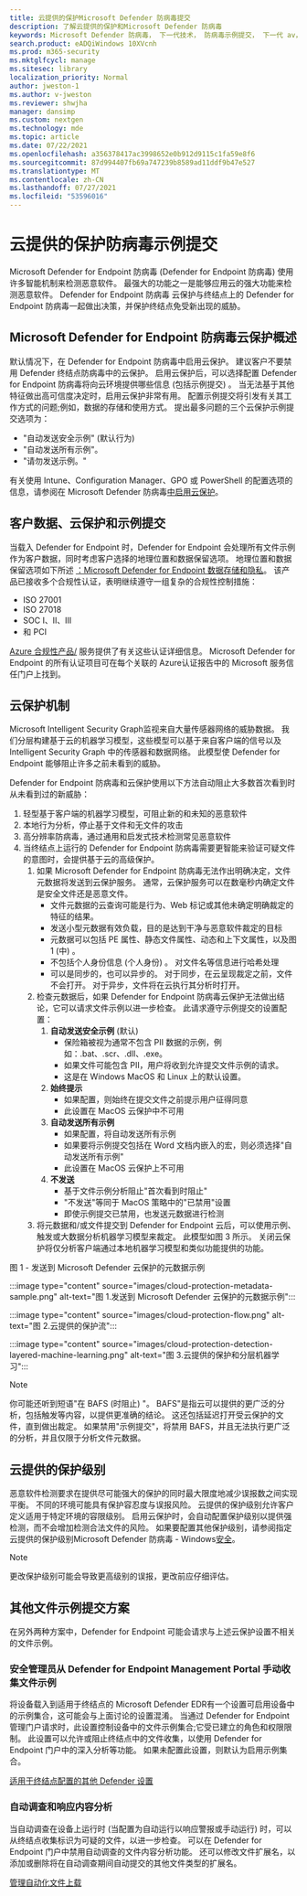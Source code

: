 ```yaml
---
title: 云提供的保护Microsoft Defender 防病毒提交
description: 了解云提供的保护和Microsoft Defender 防病毒
keywords: Microsoft Defender 防病毒， 下一代技术， 防病毒示例提交， 下一代 av， 机器学习， 反恶意软件， 安全性， defender， 云， 云保护
search.product: eADQiWindows 10XVcnh
ms.prod: m365-security
ms.mktglfcycl: manage
ms.sitesec: library
localization_priority: Normal
author: jweston-1
ms.author: v-jweston
ms.reviewer: shwjha
manager: dansimp
ms.custom: nextgen
ms.technology: mde
ms.topic: article
ms.date: 07/22/2021
ms.openlocfilehash: a356378417ac3998652e0b912d9115c1fa59e8f6
ms.sourcegitcommit: 87d994407fb69a747239b8589ad11ddf9b47e527
ms.translationtype: MT
ms.contentlocale: zh-CN
ms.lasthandoff: 07/27/2021
ms.locfileid: "53596016"
---
```

# <a name="cloud-delivered-protection-antivirus-sample-submission"></a>云提供的保护防病毒示例提交

Microsoft Defender for Endpoint 防病毒 (Defender for Endpoint 防病毒) 使用许多智能机制来检测恶意软件。 最强大的功能之一是能够应用云的强大功能来检测恶意软件。 Defender for Endpoint 防病毒 云保护与终结点上的 Defender for Endpoint 防病毒一起做出决策，并保护终结点免受新出现的威胁。

## <a name="microsoft-defender-for-endpoint-antivirus-cloud-protection-overview"></a>Microsoft Defender for Endpoint 防病毒云保护概述

默认情况下，在 Defender for Endpoint 防病毒中启用云保护。 建议客户不要禁用 Defender 终结点防病毒中的云保护。  启用云保护后，可以选择配置 Defender for Endpoint 防病毒将向云环境提供哪些信息 (包括示例提交) 。 当无法基于其他特征做出高可信度决定时，启用云保护非常有用。
配置示例提交将引发有关其工作方式的问题;例如，数据的存储和使用方式。 提出最多问题的三个云保护示例提交选项为：

- "自动发送安全示例" (默认行为) 
- "自动发送所有示例"。  
- "请勿发送示例。"  

有关使用 Intune、Configuration Manager、GPO 或 PowerShell 的配置选项的信息，请参阅在 Microsoft Defender 防病毒[中启用云保护](/security/threat-protection/microsoft-defender-antivirus/enable-cloud-protection-microsoft-defender-antivirus)。  

## <a name="customer-data-cloud-protection-and-sample-submission"></a>客户数据、云保护和示例提交

当载入 Defender for Endpoint 时，Defender for Endpoint 会处理所有文件示例作为客户数据，同时考虑客户选择的地理位置和数据保留选项。 地理位置和数据保留选项如下所述 [：Microsoft Defender for Endpoint 数据存储和隐私](/security/defender-endpoint/data-storage-privacy#data-storage-location)。
该产品已接收多个合规性认证，表明继续遵守一组复杂的合规性控制措施：

- ISO 27001
- ISO 27018
- SOC I、II、III
- 和 PCI

[Azure 合规性产品/](https://docs.microsoft.com/azure/compliance/#compliance-offerings) 服务提供了有关这些认证详细信息。 Microsoft Defender for Endpoint 的所有认证项目可在每个关联的 Azure[](https://servicetrust.microsoft.com/)认证报告中的 Microsoft 服务信任门户上找到。

## <a name="cloud-protection-mechanisms"></a>云保护机制

Microsoft Intelligent Security Graph监视来自大量传感器网络的威胁数据。 我们分层构建基于云的机器学习模型，这些模型可以基于来自客户端的信号以及 Intelligent Security Graph 中的传感器和数据网络。 此模型使 Defender for Endpoint 能够阻止许多之前未看到的威胁。

Defender for Endpoint 防病毒和云保护使用以下方法自动阻止大多数首次看到时从未看到过的新威胁：

1. 轻型基于客户端的机器学习模型，可阻止新的和未知的恶意软件
2. 本地行为分析，停止基于文件和无文件的攻击
3. 高分辨率防病毒，通过通用和启发式技术检测常见恶意软件
4. 当终结点上运行的 Defender for Endpoint 防病毒需要更智能来验证可疑文件的意图时，会提供基于云的高级保护。
   1. 如果 Microsoft Defender for Endpoint 防病毒无法作出明确决定，文件元数据将发送到云保护服务。 通常，云保护服务可以在数毫秒内确定文件是安全文件还是恶意文件。  
      - 文件元数据的云查询可能是行为、Web 标记或其他未确定明确裁定的特征的结果。
      - 发送小型元数据有效负载，目的是达到干净与恶意软件裁定的目标
      - 元数据可以包括 PE 属性、静态文件属性、动态和上下文属性，以及图 1 (中) 。
      - 不包括个人身份信息 (个人身份) 。 对文件名等信息进行哈希处理
      - 可以是同步的，也可以异步的。 对于同步，在云呈现裁定之前，文件不会打开。 对于异步，文件将在云执行其分析时打开。
   2. 检查元数据后，如果 Defender for Endpoint 防病毒云保护无法做出结论，它可以请求文件示例以进一步检查。 此请求遵守示例提交的设置配置：
      1. **自动发送安全示例** (默认) 
         - 保险箱被视为通常不包含 PII 数据的示例，例如：.bat、.scr、.dll、.exe。
         - 如果文件可能包含 PII，用户将收到允许提交文件示例的请求。
         - 这是在 Windows MacOS 和 Linux 上的默认设置。
      2. **始终提示**
         - 如果配置，则始终在提交文件之前提示用户征得同意
         - 此设置在 MacOS 云保护中不可用
      3. **自动发送所有示例**
         - 如果配置，将自动发送所有示例
         - 如果要将示例提交包括在 Word 文档内嵌入的宏，则必须选择"自动发送所有示例"  
         - 此设置在 MacOS 云保护上不可用
      4. **不发送**
         - 基于文件示例分析阻止"首次看到时阻止"
         - "不发送"等同于 MacOS 策略中的"已禁用"设置
         - 即使示例提交已禁用，也发送元数据进行检测
   3. 将元数据和/或文件提交到 Defender for Endpoint 云后，可以使用示例、触发或大数据分析机器学习模型来裁定。  此模型如图 3 所示。 关闭云保护将仅分析客户端通过本地机器学习模型和类似功能提供的功能。

图 1 - 发送到 Microsoft Defender 云保护的元数据示例

:::image type="content" source="images/cloud-protection-metadata-sample.png" alt-text="图 1.发送到 Microsoft Defender 云保护的元数据示例":::

:::image type="content" source="images/cloud-protection-flow.png" alt-text="图 2.云提供的保护流":::

:::image type="content" source="images/cloud-protection-detection-layered-machine-learning.png" alt-text="图 3.云提供的保护和分层机器学习":::

> [!Note]
>
> 你可能还听到短语"在 BAFS (时阻止) "。 BAFS"是指云可以提供的更广泛的分析，包括触发等内容，以提供更准确的结论。 这还包括延迟打开受云保护的文件，直到做出裁定。 如果禁用"示例提交"，将禁用 BAFS，并且无法执行更广泛的分析，并且仅限于分析文件元数据。

## <a name="cloud-delivered-protection-levels"></a>云提供的保护级别

恶意软件检测要求在提供尽可能强大的保护的同时最大限度地减少误报数之间实现平衡。 不同的环境可能具有保护容忍度与误报风险。 云提供的保护级别允许客户定义适用于特定环境的容限级别。 启用云保护时，会自动配置保护级别以提供强检测，而不会增加检测合法文件的风险。 如果要配置其他保护级别，请参阅指定云提供的保护级别Microsoft Defender 防病毒 - Windows[安全](/security/threat-protection/microsoft-defender-antivirus/specify-cloud-protection-level-microsoft-defender-antivirus)。  

> [!Note]
>
> 更改保护级别可能会导致更高级别的误报，更改前应仔细评估。

## <a name="other-file-sample-submission-scenarios"></a>其他文件示例提交方案

在另外两种方案中，Defender for Endpoint 可能会请求与上述云保护设置不相关的文件示例。  

### <a name="manual-file-sample-collection-by-security-admin-from-defender-for-endpoint-management-portal"></a>安全管理员从 Defender for Endpoint Management Portal 手动收集文件示例

将设备载入到适用于终结点的 Microsoft Defender EDR有一个设置可启用设备中的示例集合，这可能会与上面讨论的设置混淆。 当通过 Defender for Endpoint 管理门户请求时，此设置控制设备中的文件示例集合;它受已建立的角色和权限限制。 此设置可以允许或阻止终结点中的文件收集，以使用 Defender for Endpoint 门户中的深入分析等功能。 如果未配置此设置，则默认为启用示例集合。

[适用于终结点配置的其他 Defender 设置](/configure-endpoints#additional-defender-for-endpoint-configuration-settings)

### <a name="automated-investigation-and-response-content-analysis"></a>自动调查和响应内容分析

当自动调查在设备上运行时 (当配置为自动运行以响应警报或手动运行) 时，可以从终结点收集标识为可疑的文件，以进一步检查。 可以在 Defender for Endpoint 门户中禁用自动调查的文件内容分析功能。 还可以修改文件扩展名，以添加或删除将在自动调查期间自动提交的其他文件类型的扩展名。

[管理自动化文件上载](/manage-automation-file-uploads)
